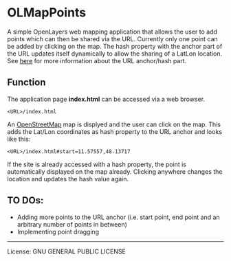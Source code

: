 # OLMapPoints

A simple OpenLayers web mapping application that allows the user to add points which can then be shared via the URL. Currently only one point can be added by clicking on the map. The hash property with the anchor part of the URL updates itself dynamically to allow the sharing of a LatLon location. See [here](http://www.w3schools.com/jsref/obj_location.asp) for more information about the URL anchor/hash part.

## Function

The application page **index.html** can be accessed via a web browser. 

    <URL>/index.html

An [OpenStreetMap](http://www.penstreetmap.org) map is displyed and the user can click on the map. This adds the Lat/Lon coordinates as hash property to the URL anchor and looks like this:

    <URL>/index.html#start=11.57557,48.13717
    
If the site is already accessed with a hash property, the point is automatically displayed on the map already. Clicking anywhere changes the location and updates the hash value again.

## TO DOs:
* Adding more points to the URL anchor (i.e. start point, end point and an arbitrary number of points in between)
* Implementing point dragging

* * *
License: GNU GENERAL PUBLIC LICENSE
